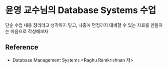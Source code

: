 # 윤영 교수님의 Database Systems 수업
단순 수업 내용 정리라고 생각하지 말고, 나중에 면접까지 대비할 수 있는 자료를 만들자는 마음으로 작성해보자


## Reference
- Database Management Systems \<Raghu Ramkrishnan 저>
